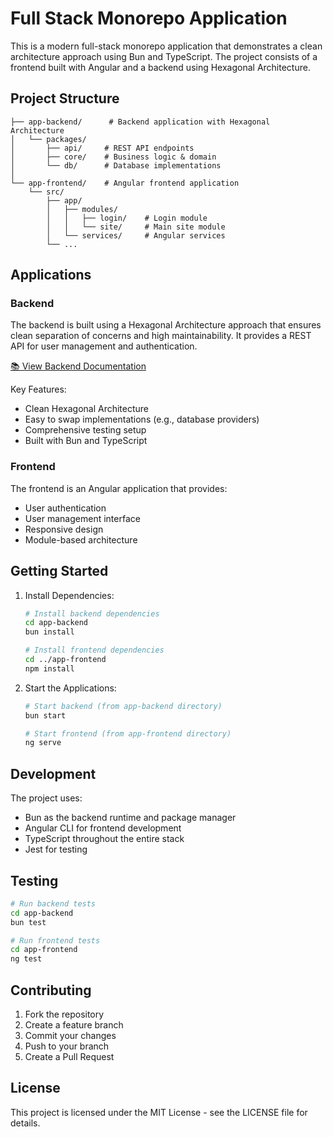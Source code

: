 # Full Stack Monorepo Application

This is a modern full-stack monorepo application that demonstrates a clean architecture approach using Bun and TypeScript. The project consists of a frontend built with Angular and a backend using Hexagonal Architecture.

## Project Structure

```
├── app-backend/      # Backend application with Hexagonal Architecture
│   └── packages/
│       ├── api/     # REST API endpoints
│       ├── core/    # Business logic & domain
│       └── db/      # Database implementations
│
└── app-frontend/    # Angular frontend application
    └── src/
        ├── app/
        │   ├── modules/
        │   │   ├── login/    # Login module
        │   │   └── site/     # Main site module
        │   └── services/     # Angular services
        └── ...
```

## Applications

### Backend

The backend is built using a Hexagonal Architecture approach that ensures clean separation of concerns and high maintainability. It provides a REST API for user management and authentication.

[📚 View Backend Documentation](app-backend/README.md)

Key Features:
- Clean Hexagonal Architecture
- Easy to swap implementations (e.g., database providers)
- Comprehensive testing setup
- Built with Bun and TypeScript

### Frontend

The frontend is an Angular application that provides:
- User authentication
- User management interface
- Responsive design
- Module-based architecture

## Getting Started

1. Install Dependencies:
   ```bash
   # Install backend dependencies
   cd app-backend
   bun install

   # Install frontend dependencies
   cd ../app-frontend
   npm install
   ```

2. Start the Applications:
   ```bash
   # Start backend (from app-backend directory)
   bun start

   # Start frontend (from app-frontend directory)
   ng serve
   ```

## Development

The project uses:
- Bun as the backend runtime and package manager
- Angular CLI for frontend development
- TypeScript throughout the entire stack
- Jest for testing

## Testing

```bash
# Run backend tests
cd app-backend
bun test

# Run frontend tests
cd app-frontend
ng test
```

## Contributing

1. Fork the repository
2. Create a feature branch
3. Commit your changes
4. Push to your branch
5. Create a Pull Request

## License

This project is licensed under the MIT License - see the LICENSE file for details.
